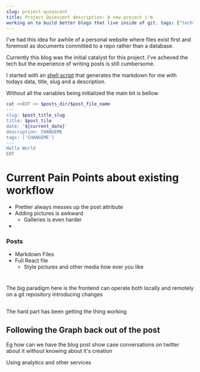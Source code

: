 ```yaml
---
slug: project-quiescent 
title: Project Quiescent description: A new project i'm
working on to build better blogs that live inside of git. tags: ["tech"]
---
```


I've had this idea for awhile of a personal website where files exist first and
foremost as documents committed to a repo rather than a database.

Currently this blog was the initial catalyst for this project. I've acheved the
tech but the experience of writing posts is still cumbersome.

I started with
an [shell script](https://github.com/ncrmro/ncrmro-static/blob/4c1573fc0573049b8788ff4385d51bd374d92cea/new_post.zsh)
that generates the markdown for me with todays data, title, slug and a
description.

Without all the variables being initialized the main bit is bellow

```bash
cat <<EOT >> $posts_dir/$post_file_name
---
slug: $post_title_slug
title: $post_tile
date: '${current_date}'
description: CHANGEME
tags: ['CHANGEME']
---
Hello World
EOT
```

# Current Pain Points about existing workflow

- Prettier always messes up the post attribute
- Adding pictures is awkward
  - Galleries is even harder
- 

### Posts

- Markdown Files
- Full React file
  - Style pictures and other media how ever you like

#

The big paradigm here is the frontend can operate both locally and remotely on a
git repository introducing changes

##
 The hard part has been getting the thing working 

## Following the Graph back out of the post

Eg how can we have the blog post show case conversations on twitter about it
without knowing about it's creation

Using analytics and other services
